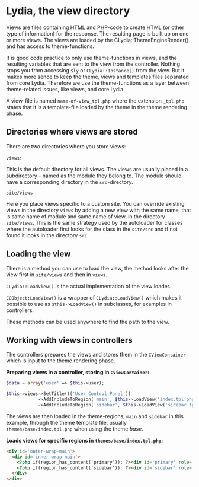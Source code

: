Lydia, the view directory
==============================

Views are files containing HTML and PHP-code to create HTML (or other type of information) for the response. The resulting page is built up on one or more views. The views are loaded by the CLydia::ThemeEngineRender() and has access to theme-functions. 

It is good code practice to only use theme-functions in views, and the resulting variables that are sent to the view from the controller. Nothing stops you from accessing `$ly` or `CLydia::Instance()` from the view. But it makes more sence to keep the theme, views and templates files separated from core Lydia. Therefore we use the theme-functions as a layer between theme-related issues, like views, and core Lydia.

A view-file is named `name-of-view_tpl.php` where the extension `_tpl.php` states that it is a template-file loaded by the theme in the theme rendering phase.



Directories where views are stored
----------------------------------

There are two directories where you store views:

`views`:

This is the default directory for all views. The views are usually placed in a subdirectory - named as the module they belong to. The module should have a corresponding directory in the `src`-directory.


`site/views`

Here you place views specific to a custom site. You can override existing views in the directory `views` by adding a new view with the same name, that is same name of module and same name of view, in the directory `site/views`. This is the same strategy used by the autoloader for classes where the autoloader first looks for the class in the `site/src` and if not found it looks in the directory `src`.



Loading the view
----------------------------------

There is a method you can use to load the view, the method looks after the view first in `site/views` and then in `views`.

`CLydia::LoadView()` is the actual implementation of the view loader.

`CCObject:LoadView()` is a wrapper of `CLydia::LoadView()` which makes it possible to use as `$this->LoadView()` in subclasses, for examples in controllers.

These methods can be used anywhere to find the path to the view.



Working with views in controllers
----------------------------------

The controllers prepares the views and stores them in the `CViewContainer` which is input to the theme rendering phase.

**Preparing views in a controller, storing in `CViewContainer`:**

```php
$data = array('user' => $this->user);

$this->views->SetTitle(t('User Control Panel'))
            ->AddIncludeToRegion('main', $this->LoadView('index.tpl.php'), $data);
            ->AddIncludeToRegion('sidebar', $this->LoadView('sidebar.tpl.php'), $data);
```

The views are then loaded in the theme-regions, `main` and `sidebar` in this example, through the theme template file, usually `themes/base/index.tpl.php` when using the theme *base*.

**Loads views for specific regions in `themes/base/index.tpl.php`:**

```html
<div id='outer-wrap-main'>
  <div id='inner-wrap-main'>
    <?php if(region_has_content('primary')): ?><div id='primary' role='main'><?=render_views('primary')?></div><?php endif; ?>
    <?php if(region_has_content('sidebar')): ?><div id='sidebar' role='complementary'><?=render_views('sidebar')?></div><?php endif; ?>
  </div>
</div>
```




